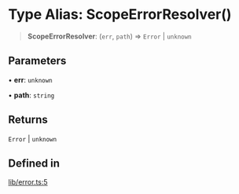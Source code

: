 # Type Alias: ScopeErrorResolver()

> **ScopeErrorResolver**: (`err`, `path`) => `Error` \| `unknown`

## Parameters

• **err**: `unknown`

• **path**: `string`

## Returns

`Error` \| `unknown`

## Defined in

[lib/error.ts:5](https://github.com/andreisergiu98/baeta/blob/4c16a2c8fa14b6d48e42b6a2c2893542bd64b987/packages/extension-auth/lib/error.ts#L5)

